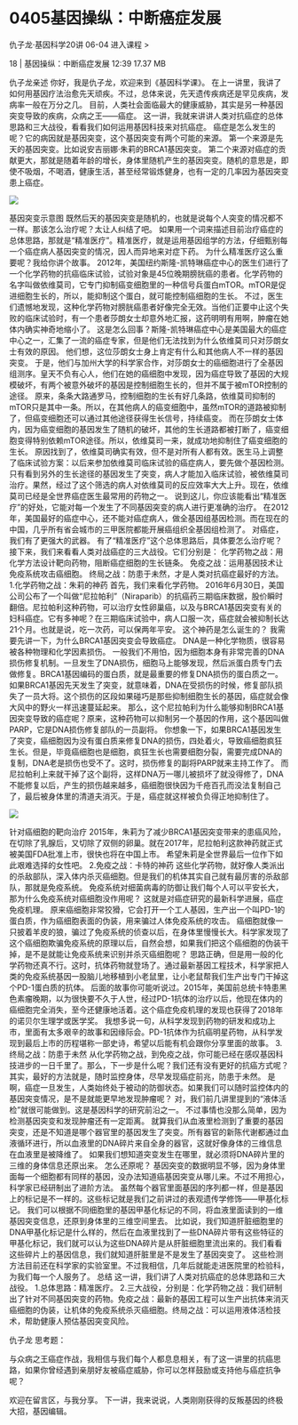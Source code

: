 # 0405基因操纵：中断癌症发展


仇子龙·基因科学20讲
06-04
进入课程 >

18 | 基因操纵：中断癌症发展
12:39 17.37 MB

仇子龙亲述
你好，我是仇子龙，欢迎来到《基因科学课》。
在上一讲里，我讲了如何用基因疗法治愈先天顽疾。不过，总体来说，先天遗传疾病还是罕见疾病，发病率一般在万分之几。
目前，人类社会面临最大的健康威胁，其实是另一种基因突变导致的疾病，众病之王——癌症。
这一讲，我就来讲讲人类对抗癌症的总体思路和三大战役，看看我们如何运用基因科技来对抗癌症。
癌症是怎么发生的呢？它的病因就是基因突变，这个基因突变有两个可能的来源。
第一个来源是先天的基因突变。比如说安吉丽娜·朱莉的BRCA1基因突变。
第二个来源对癌症的贡献更大，那就是随着年龄的增长，身体里随机产生的基因突变。随机的意思是，即使不吸烟，不喝酒，健康生活，甚至经常锻炼健身，也有一定的几率因为基因突变患上癌症。

![](https://raw.githubusercontent.com/dalong0514/selfstudy/master/图片链接/生命科学/2019113.jpg)

基因突变示意图
既然后天的基因突变是随机的，也就是说每个人突变的情况都不一样。那该怎么治疗呢？太让人纠结了吧。
如果用一个词来描述目前治疗癌症的总体思路，那就是“精准医疗”。精准医疗，就是运用基因组学的方法，仔细甄别每一个癌症病人基因突变的情况，因人而异地来对症下药。
为什么精准医疗这么重要呢？我给你讲个故事。
2012年，美国纽约斯隆-凯特琳癌症中心的医生们进行了一个化学药物的抗癌临床试验，试验对象是45位晚期膀胱癌的患者。化学药物的名字叫做依维莫司，它专门抑制癌变细胞里的一种信号兵蛋白mTOR。mTOR是促进细胞生长的，所以，能抑制这个蛋白，就可能控制癌细胞的生长。
不过，医生们遗憾地发现，这种化学药物对膀胱癌患者好像完全无效。当他们正要中止这个失败的临床试验时，有一个患者莎朗女士却意外地汇报，这药明明有用啊，肿瘤在她体内确实神奇地缩小了。
这是怎么回事？斯隆-凯特琳癌症中心是美国最大的癌症中心之一，汇集了一流的癌症专家，但是他们无法找到为什么依维莫司只对莎朗女士有效的原因。
他们想，这位莎朗女士身上肯定有什么和其他病人不一样的基因突变。
于是，他们与加州大学的科学家合作，对莎朗女士的癌细胞进行了全基因组测序。皇天不负有心人，他们在她的癌细胞中发现，因为癌症导致了基因的大规模破坏，有两个被意外破坏的基因是控制细胞生长的，但并不属于被mTOR控制的途径。
原来，条条大路通罗马，控制细胞的生长有好几条路，依维莫司抑制的mTOR只是其中一条。所以，在其他病人的癌变细胞中，虽然mTOR的道路被抑制了，但癌变细胞还可以通过其他途径获得生长信号，持续癌变。
而在莎朗女士体内，因为癌变细胞的基因发生了随机的破坏，其他的生长道路都被打断了，癌变细胞变得特别依赖mTOR途径。所以，依维莫司一来，就成功地抑制住了癌变细胞的生长。
原因找到了，依维莫司确实有效，但不是对所有人都有效。医生马上调整了临床试验方案：以后来参加依维莫司临床试验的癌症病人，要先做个基因检测。
只有看到另外的生长途径的基因发生了突变，病人才能加入临床试验，被依维莫司治疗。果然，经过了这个筛选的病人对依维莫司的反应效率大大上升。现在，依维莫司已经是全世界癌症医生最常用的药物之一。
说到这儿，你应该能看出“精准医疗”的好处，它能对每一个发生了不同基因突变的病人进行更准确的治疗。
在2012年，美国最好的癌症中心，还不能对癌症病人，做全基因组基因检测。而在现在的中国，几乎所有省会城市的三甲医院都能开展癌组织全基因组检测了。
对癌症，我们有了更强大的武器。
有了“精准医疗”这个总体思路后，具体要怎么治疗呢？接下来，我们来看看人类对战癌症的三大战役。它们分别是：
化学药物之战：用化学方法设计靶向药物，阻断癌症细胞的生长链条。
免疫之战：运用基因技术让免疫系统攻击癌细胞。
终局之战：防患于未然，才是人类对抗癌症最好的方法。
1.化学药物之战：朱莉的神药
首先，我们来看化学药物。
2016年6月30日，美国公司公布了一个叫做“尼拉帕利”（Niraparib）的抗癌药三期临床数据，股价瞬时翻倍。尼拉帕利这种药物，可以治疗女性卵巢癌，以及与BRCA1基因突变有关的妇科癌症。它有多神呢？在三期临床试验中，病人口服一次，癌症就会被抑制长达21个月。也就是说，吃一次药，可以保两年平安。
这个神药是怎么诞生的？ 我需要先讲一下，为什么BRCA1基因突变会导致癌症。
DNA是一种化学物质，很容易被各种物理和化学因素损伤。
一般我们不用怕，因为细胞本身有非常完善的DNA损伤修复机制。一旦发生了DNA损伤，细胞马上能够发现，然后派蛋白质专门去做修复。BRCA1基因编码的蛋白质，就是最重要的修复DNA损伤的蛋白质之一。
如果BRCA1基因先天发生了突变，就意味着，DNA在受损伤的时候，修复部队损失了一员大将。这个损伤的区段如果碰巧是那些抑制细胞生长的基因，癌症就会像大风中的野火一样迅速蔓延起来。
那么，这个尼拉帕利为什么能够抑制BRCA1基因突变导致的癌症呢？原来，这种药物可以抑制另一个基因的作用，这个基因叫做PARP，它是DNA损伤修复部队的一员副将。
你想象一下，如果BRCA1基因发生了突变，癌细胞因为没有蛋白质来修复DNA的损伤，四处着火，导致癌细胞疯狂生长。但是，毕竟癌细胞也是细胞，疯狂生长也需要细胞分裂，需要完成DNA的复制，DNA老是损伤也受不了。这时，损伤修复的副将PARP就来主持工作了。
而尼拉帕利上来就干掉了这个副将，这样DNA万一哪儿被损坏了就没得修了，DNA不能修复以后，产生的损伤越来越多，癌细胞很快因为千疮百孔而没法复制自己了，最后被身体里的清道夫消灭。于是，癌症就这样被负负得正地抑制住了。

![](https://raw.githubusercontent.com/dalong0514/selfstudy/master/图片链接/生命科学/2019114.jpg)

针对癌细胞的靶向治疗
2015年，朱莉为了减少BRCA1基因突变带来的患癌风险，在切除了乳腺后，又切除了双侧的卵巢。就在2017年，尼拉帕利这款神药就正式被美国FDA批准上市，很快也将在中国上市。
希望朱莉是全世界最后一位作下如此艰难选择的女性吧。
2.免疫之战：卡特的神药
这些化学药物，就好像人类派出的杀敌部队，深入体内杀灭癌细胞。但是我们的机体其实自己就有最厉害的杀敌部队，那就是免疫系统。
免疫系统对细菌病毒的防御让我们每个人可以平安长大，那为什么免疫系统对癌细胞没作用呢？
这就是对癌症研究的最新科学进展，癌症免疫机理。
原来癌细胞非常狡猾，它会打开一个工人基因，生产出一个叫PD-1的蛋白质，作为癌细胞表面的伪装，用来骗过人体免疫系统的攻击。
癌细胞就像一只披着羊皮的狼，骗过了免疫系统的侦查以后，在身体里慢慢长大。科学家发现了这个癌细胞欺骗免疫系统的原理以后，自然会想，如果我们把这个癌细胞的伪装干掉，是不是就能让免疫系统来识别并杀灭癌细胞呢？
思路正确，但是用一般的化学药物还真不行。这时，抗体药物就登场了。通过最新基因工程技术，科学家把人类的免疫系统基因一股脑儿地移植到小老鼠里，让小老鼠帮我们生产出专门干掉这个PD-1蛋白质的抗体。
后面的故事你可能听说过。2015年，美国前总统卡特患黑色素瘤晚期，以为很快要不久于人世，经过PD-1抗体的治疗以后，他现在体内的癌细胞完全消失，至今还健康地活着。这个癌症免疫机理的发现也获得了2018年的诺贝尔生理学或医学奖。
我想多说一句，从科学发现到药物的研发和成功上市，里面有太多艰辛的故事和因缘际会。PD-1抗体作为抗癌明星药物，从科学发现到最后上市的历程堪称一部史诗，希望以后能有机会跟你分享里面的故事。
3.终局之战：防患于未然
从化学药物之战，到免疫之战，你可能已经在感叹基因科技进步的一日千里了。那么，下一步是什么呢？我们还有没有更好的抗癌方式呢？
其实，最好的方法就是，随时监控身体，尽早发现癌症前兆，防患于未然。
是啊，癌症一旦发生，人类始终处于被动的防御状态。如果我们可以随时监控体内的基因突变情况，是不是就能更早地发现肿瘤呢？
对，我们前几讲里提到的“液体活检”就很可能做到。这是基因科学的研究前沿之一。
不过事情也没那么简单，因为检测基因突变和发现肿瘤还有一定距离。
就算我们从血液里检测到了重要的基因突变，还是不知道是哪个器官里的基因发生了突变。所有器官的新陈代谢都通过血液循环进行，所以血液里的DNA碎片来自全身的器官，这就好像身体的三维信息在血液里是被降维了。
如果我们想知道突变发生在哪里，就必须将DNA碎片里的三维的身体信息还原出来。
怎么还原呢？
基因突变的数据明显不够，因为身体里面每一个细胞都有同样的基因，没办法知道癌基因突变从哪儿来。不过不用担心，科学家已经研制出了进阶方法。
虽然每个器官里面基因的序列都一样，但是基因上的标记是不一样的。这些标记就是我们之前讲过的表观遗传学修饰——甲基化标记。
我们可以根据不同细胞里的基因甲基化标记的不同，将血液里面读到的一维基因突变信息，还原到身体里的三维空间里去。
比如说，我们知道肝脏细胞里的DNA甲基化标记是什么样的，然后在血液里找到了一些DNA碎片带有这些特征的甲基化标记，我们就可以认为这些DNA碎片是从肝脏细胞里流出来的。我们看看这些碎片上的基因信息，我们就知道肝脏里是不是发生了基因突变了。
这些检测方法目前还在科学家的实验室里。不过我相信，几年后就能走进医院里的检验科，为我们每一个人服务了。
总结
这一讲，我们讲了人类对抗癌症的总体思路和三大战役。
1.总体思路：精准医疗。
2.三大战役，分别是：化学药物之战：我们研制出了针对不同基因突变的药物。免疫之战：最新的基因工程可以生产出抗体来消灭癌细胞的伪装，让机体的免疫系统杀灭癌细胞。终局之战：可以运用液体活检技术，帮助健康人预估基因突变风险。

仇子龙
思考题：

与众病之王癌症作战，我相信与我们每个人都息息相关，有了这一讲里的抗癌思路，如果你曾经遇到亲朋好友被癌症威胁，你可以怎样鼓励或支持他与癌症抗争呢？

欢迎在留言区，与我分享。
下一讲，我来说说，人类刚刚获得的反叛基因的终极大招，基因编辑。